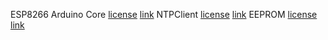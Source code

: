 ESP8266 Arduino Core [license]() [link]()
NTPClient [license](https://github.com/arduino-libraries/NTPClient) [link]()
EEPROM [license]() [link]()
